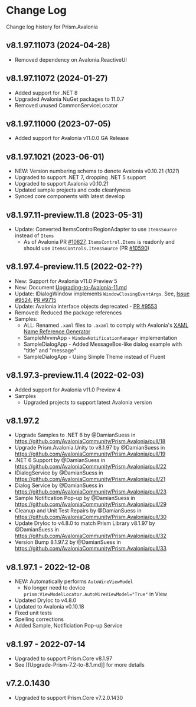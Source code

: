 # Change Log

Change log history for Prism.Avalonia

## v8.1.97.11073 (2024-04-28)

* Removed dependency on Avalonia.ReactiveUI

## v8.1.97.11072 (2024-01-27)

* Added support for .NET 8
* Upgraded Avalonia NuGet packages to 11.0.7
* Removed unused CommonServiceLocator

## v8.1.97.11000 (2023-07-05)

* Added support for Avalonia v11.0.0 GA Release

## v8.1.97.1021 (2023-06-01)

* NEW: Version numbering schema to denote Avalonia v0.10.21 (_1021_)
* Upgraded to support .NET 7, dropping .NET 5 support
* Upgraded to support Avalonia v0.10.21
* Updated sample projects and code cleanlyness
* Synced core components with latest develop

## v8.1.97.11-preview.11.8 (2023-05-31)

* Update: Converted ItemsControlRegionAdapter to use `ItemsSource` instead of `Items`
  * As of Avalonia PR [#10827](https://github.com/AvaloniaUI/Avalonia/pull/10827), `ItemsControl.Items` is readonly and should use `ItemsControls.ItemsSource` (PR [#10590](https://github.com/AvaloniaUI/Avalonia/pull/10590))

## v8.1.97.4-preview.11.5 (2022-02-??)

* New: Support for Avalonia v11.0 Preview 5
* New: Document [Upgrading-to-Avalonia-11.md](Upgrading-to-Avalonia-11.md)
* Update: IDialogWindow implements `WindowClosingEventArgs`. See, [Issue #9524](https://github.com/AvaloniaUI/Avalonia/issues/9524), [PR #9715](https://github.com/AvaloniaUI/Avalonia/pull/9715)
* Update: Avalonia interface objects deprecated - [PR #9553](https://github.com/AvaloniaUI/Avalonia/pull/9553)
* Removed: Reduced the package references
* Samples:
  * ALL: Renamed `.xaml` files to `.axaml` to comply with Avalonia's [XAML Name Reference Generator](https://github.com/AvaloniaUI/Avalonia.NameGenerator)
  * SampleMvvmApp - `WindowNotificationManager` implementation
  * SampleDialogApp - Added MessageBox-like dialog example with "title" and "message"
  * SampleDialogApp - Using Simple Theme instead of Fluent

## v8.1.97.3-preview.11.4 (2022-02-03)

* Added support for Avalonia v11.0 Preview 4
* Samples
  * Upgraded projects to support latest Avalonia version

## v8.1.97.2

* Upgrade Samples to .NET 6 by @DamianSuess in https://github.com/AvaloniaCommunity/Prism.Avalonia/pull/18
* Upgrade Prism.Avalonia.Unity to v8.1.97 by @DamianSuess in https://github.com/AvaloniaCommunity/Prism.Avalonia/pull/19
* .NET 6 Support by @DamianSuess in https://github.com/AvaloniaCommunity/Prism.Avalonia/pull/22
* IDialogService by @DamianSuess in https://github.com/AvaloniaCommunity/Prism.Avalonia/pull/21
* Dialog Service by @DamianSuess in https://github.com/AvaloniaCommunity/Prism.Avalonia/pull/23
* Sample Notification Pop-up by @DamianSuess in https://github.com/AvaloniaCommunity/Prism.Avalonia/pull/29
* Cleanup and Unit Test Repairs by @DamianSuess in https://github.com/AvaloniaCommunity/Prism.Avalonia/pull/30
* Update DryIoc to v4.8.0 to match Prism Library v8.1.97 by @DamianSuess in https://github.com/AvaloniaCommunity/Prism.Avalonia/pull/32
* Version Bump 8.1.97.2 by @DamianSuess in https://github.com/AvaloniaCommunity/Prism.Avalonia/pull/33

## v8.1.97.1 - 2022-12-08

* NEW: Automatically performs `AutoWireViewModel`
  * No longer need to device `prism:ViewModelLocator.AutoWireViewModel="True"` in View
* Updated DryIoc to v4.8.0
* Updated to Avalonia v0.10.18
* Fixed unit tests
* Spelling corrections
* Added Sample, Notificiation Pop-up Service

## v8.1.97 - 2022-07-14

* Upgraded to support Prism.Core v8.1.97
* See [[Upgrade-Prism-7.2-to-8.1.md]] for more details

## v7.2.0.1430

* Upgraded to support Prism.Core v7.2.0.1430

